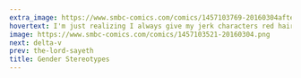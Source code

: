 ```yaml
---
extra_image: https://www.smbc-comics.com/comics/1457103769-20160304after.png
hovertext: I'm just realizing I always give my jerk characters red hair. It's nice to see one's self-hatred manifested so plainly.
image: https://www.smbc-comics.com/comics/1457103521-20160304.png
next: delta-v
prev: the-lord-sayeth
title: Gender Stereotypes
---
```

